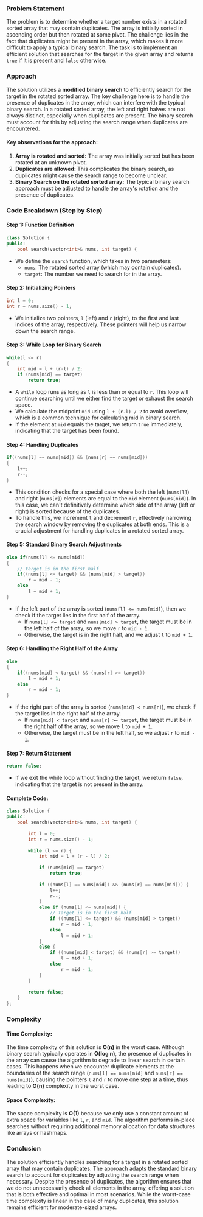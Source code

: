 ### Problem Statement

The problem is to determine whether a target number exists in a rotated sorted array that may contain duplicates. The array is initially sorted in ascending order but then rotated at some pivot. The challenge lies in the fact that duplicates might be present in the array, which makes it more difficult to apply a typical binary search. The task is to implement an efficient solution that searches for the target in the given array and returns `true` if it is present and `false` otherwise.

### Approach

The solution utilizes a **modified binary search** to efficiently search for the target in the rotated sorted array. The key challenge here is to handle the presence of duplicates in the array, which can interfere with the typical binary search. In a rotated sorted array, the left and right halves are not always distinct, especially when duplicates are present. The binary search must account for this by adjusting the search range when duplicates are encountered.

#### Key observations for the approach:

1. **Array is rotated and sorted:** The array was initially sorted but has been rotated at an unknown pivot.
2. **Duplicates are allowed:** This complicates the binary search, as duplicates might cause the search range to become unclear.
3. **Binary Search on the rotated sorted array:** The typical binary search approach must be adjusted to handle the array's rotation and the presence of duplicates.

### Code Breakdown (Step by Step)

#### Step 1: Function Definition
```cpp
class Solution {
public:
    bool search(vector<int>& nums, int target) {
```
- We define the `search` function, which takes in two parameters:
  - `nums`: The rotated sorted array (which may contain duplicates).
  - `target`: The number we need to search for in the array.

#### Step 2: Initializing Pointers
```cpp
int l = 0;
int r = nums.size() - 1;
```
- We initialize two pointers, `l` (left) and `r` (right), to the first and last indices of the array, respectively. These pointers will help us narrow down the search range.

#### Step 3: While Loop for Binary Search
```cpp
while(l <= r)
{
    int mid = l + (r-l) / 2;
    if (nums[mid] == target)
        return true;
```
- A `while` loop runs as long as `l` is less than or equal to `r`. This loop will continue searching until we either find the target or exhaust the search space.
- We calculate the midpoint `mid` using `l + (r-l) / 2` to avoid overflow, which is a common technique for calculating mid in binary search.
- If the element at `mid` equals the target, we return `true` immediately, indicating that the target has been found.

#### Step 4: Handling Duplicates
```cpp
if((nums[l] == nums[mid]) && (nums[r] == nums[mid]))
{
    l++;
    r--;
}
```
- This condition checks for a special case where both the left (`nums[l]`) and right (`nums[r]`) elements are equal to the `mid` element (`nums[mid]`). In this case, we can't definitively determine which side of the array (left or right) is sorted because of the duplicates.
- To handle this, we increment `l` and decrement `r`, effectively narrowing the search window by removing the duplicates at both ends. This is a crucial adjustment for handling duplicates in a rotated sorted array.

#### Step 5: Standard Binary Search Adjustments
```cpp
else if(nums[l] <= nums[mid])
{
    // target is in the first half
    if((nums[l] <= target) && (nums[mid] > target))
        r = mid - 1;
    else
        l = mid + 1;
}
```
- If the left part of the array is sorted (`nums[l] <= nums[mid]`), then we check if the target lies in the first half of the array.
  - If `nums[l] <= target` and `nums[mid] > target`, the target must be in the left half of the array, so we move `r` to `mid - 1`.
  - Otherwise, the target is in the right half, and we adjust `l` to `mid + 1`.

#### Step 6: Handling the Right Half of the Array
```cpp
else
{
    if((nums[mid] < target) && (nums[r] >= target))
        l = mid + 1;
    else
        r = mid - 1;
}
```
- If the right part of the array is sorted (`nums[mid] < nums[r]`), we check if the target lies in the right half of the array.
  - If `nums[mid] < target` and `nums[r] >= target`, the target must be in the right half of the array, so we move `l` to `mid + 1`.
  - Otherwise, the target must be in the left half, so we adjust `r` to `mid - 1`.

#### Step 7: Return Statement
```cpp
return false;
```
- If we exit the while loop without finding the target, we return `false`, indicating that the target is not present in the array.

#### Complete Code:
```cpp
class Solution {
public:
    bool search(vector<int>& nums, int target) {
        
        int l = 0;
        int r = nums.size() - 1;
        
        while (l <= r) {
            int mid = l + (r - l) / 2;
            
            if (nums[mid] == target)
                return true;
            
            if ((nums[l] == nums[mid]) && (nums[r] == nums[mid])) {
                l++;
                r--;
            } 
            else if (nums[l] <= nums[mid]) {
                // Target is in the first half
                if ((nums[l] <= target) && (nums[mid] > target))
                    r = mid - 1;
                else
                    l = mid + 1;
            } 
            else {
                if ((nums[mid] < target) && (nums[r] >= target))
                    l = mid + 1;
                else
                    r = mid - 1;
            }
        }
        
        return false;
    }
};
```

### Complexity

#### Time Complexity:
The time complexity of this solution is **O(n)** in the worst case. Although binary search typically operates in **O(log n)**, the presence of duplicates in the array can cause the algorithm to degrade to linear search in certain cases. This happens when we encounter duplicate elements at the boundaries of the search range (`nums[l] == nums[mid]` and `nums[r] == nums[mid]`), causing the pointers `l` and `r` to move one step at a time, thus leading to **O(n)** complexity in the worst case.

#### Space Complexity:
The space complexity is **O(1)** because we only use a constant amount of extra space for variables like `l`, `r`, and `mid`. The algorithm performs in-place searches without requiring additional memory allocation for data structures like arrays or hashmaps.

### Conclusion

The solution efficiently handles searching for a target in a rotated sorted array that may contain duplicates. The approach adapts the standard binary search to account for duplicates by adjusting the search range when necessary. Despite the presence of duplicates, the algorithm ensures that we do not unnecessarily check all elements in the array, offering a solution that is both effective and optimal in most scenarios. While the worst-case time complexity is linear in the case of many duplicates, this solution remains efficient for moderate-sized arrays.